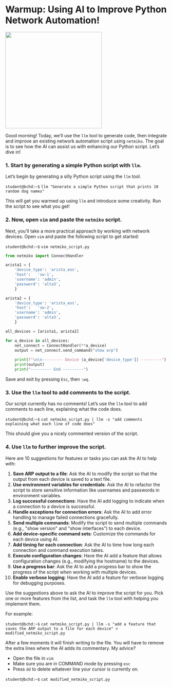 # Warmup: Using AI to Improve Python Network Automation!

<img src="https://media.licdn.com/dms/image/v2/D5622AQHhZVfRm7qPDQ/feedshare-shrink_800/feedshare-shrink_800/0/1721224930274?e=2147483647&v=beta&t=dqkCOSZP1-KflvJT3lDreRZ04xy4jMHorj5qvhYsCIY" width="300"/>

Good morning! Today, we’ll use the `llm` tool to generate code, then integrate and improve an existing network automation script using `netmiko`. The goal is to see how the AI can assist us with enhancing our Python script. Let’s dive in!

### **1. Start by generating a simple Python script with `llm`.**

Let’s begin by generating a silly Python script using the `llm` tool.

`student@bchd:~$` `llm "Generate a simple Python script that prints 10 random dog names"`

This will get you warmed up using `llm` and introduce some creativity. Run the script to see what you get!

### **2. Now, open `vim` and paste the `netmiko` script.**

Next, you’ll take a more practical approach by working with network devices. Open `vim` and paste the following script to get started:

`student@bchd:~$` `vim netmiko_script.py`

```python
from netmiko import ConnectHandler 

arista1 = { 
    'device_type': 'arista_eos', 
    'host':   'sw-1', 
    'username': 'admin', 
    'password': 'alta3', 
    } 

arista2 = { 
    'device_type': 'arista_eos', 
    'host':   'sw-2', 
    'username': 'admin', 
    'password': 'alta3', 
    } 

all_devices = [arista1, arista2]

for a_device in all_devices:
    net_connect = ConnectHandler(**a_device)
    output = net_connect.send_command("show arp")
    
    print(f"\n\n--------- Device {a_device['device_type']} ---------") 
    print(output) 
    print("--------- End ---------")
```

Save and exit by pressing `Esc`, then `:wq`.

### **3. Use the `llm` tool to add comments to the script.**

Our script currently has no comments! Let’s use the `llm` tool to add comments to each line, explaining what the code does.

`student@bchd:~$` `cat netmiko_script.py | llm -s "add comments explaining what each line of code does"`

This should give you a nicely commented version of the script.

### **4. Use `llm` to further improve the script.**

Here are 10 suggestions for features or tasks you can ask the AI to help with:

1. **Save ARP output to a file**: Ask the AI to modify the script so that the output from each device is saved to a text file.
2. **Use environment variables for credentials**: Ask the AI to refactor the script to store sensitive information like usernames and passwords in environment variables.
3. **Log successful connections**: Have the AI add logging to indicate when a connection to a device is successful.
4. **Handle exceptions for connection errors**: Ask the AI to add error handling to manage failed connections gracefully.
5. **Send multiple commands**: Modify the script to send multiple commands (e.g., "show version" and "show interfaces") to each device.
6. **Add device-specific command sets**: Customize the commands for each device using AI.
7. **Add timing for each connection**: Ask the AI to time how long each connection and command execution takes.
8. **Execute configuration changes**: Have the AI add a feature that allows configuration changes (e.g., modifying the hostname) to the devices.
9. **Use a progress bar**: Ask the AI to add a progress bar to show the progress of the script when working with multiple devices.
10. **Enable verbose logging**: Have the AI add a feature for verbose logging for debugging purposes.

Use the suggestions above to ask the AI to improve the script for you. Pick one or more features from the list, and task the `llm` tool with helping you implement them.

For example:

`student@bchd:~$` `cat netmiko_script.py | llm -s "add a feature that saves the ARP output to a file for each device" > modified_netmiko_script.py`

After a few moments it will finish writing to the file. You will have to remove the extra lines where the AI adds its commentary. My advice?
- Open the file in `vim`
- Make sure you are in COMMAND mode by pressing `esc`
- Press `dd` to delete whatever line your cursor is currently on.

`student@bchd:~$` `cat modified_netmiko_script.py`

